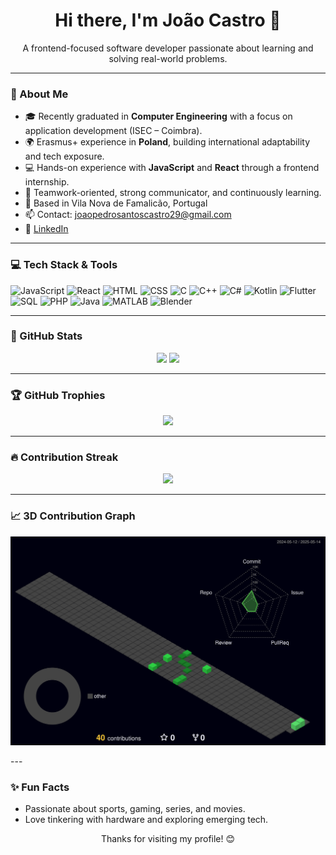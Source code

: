 
<!--
**JayOC29/JayOC29** is a ✨ _special_ ✨ repository because its `README.md` (this file) appears on your GitHub profile.

Here are some ideas to get you started:

- 🔭 I’m currently working on ...
- 🌱 I’m currently learning ...
- 👯 I’m looking to collaborate on ...
- 🤔 I’m looking for help with ...
- 💬 Ask me about ...
- 📫 How to reach me: ...
- 😄 Pronouns: ...
- ⚡ Fun fact: ...
-->
<h1 align="center">Hi there, I'm João Castro 👋</h1>
<p align="center">
  A frontend-focused software developer passionate about learning and solving real-world problems.
</p>

---

### 🧠 About Me

- 🎓 Recently graduated in **Computer Engineering** with a focus on application development (ISEC – Coimbra).
- 🌍 Erasmus+ experience in **Poland**, building international adaptability and tech exposure.
- 💻 Hands-on experience with **JavaScript** and **React** through a frontend internship.
- 🤝 Teamwork-oriented, strong communicator, and continuously learning.
- 📍 Based in Vila Nova de Famalicão, Portugal  
- 📫 Contact: joaopedrosantoscastro29@gmail.com  
- 🔗 [LinkedIn](https://www.linkedin.com/in/jo%C3%A3o-castro-482798255/)

---

### 💻 Tech Stack & Tools

![JavaScript](https://img.shields.io/badge/-JavaScript-05122A?style=flat&logo=javascript)
![React](https://img.shields.io/badge/-React-05122A?style=flat&logo=react)
![HTML](https://img.shields.io/badge/-HTML5-05122A?style=flat&logo=html5)
![CSS](https://img.shields.io/badge/-CSS3-05122A?style=flat&logo=css3)
![C](https://img.shields.io/badge/-C-05122A?style=flat&logo=c)
![C++](https://img.shields.io/badge/-C++-05122A?style=flat&logo=cplusplus)
![C#](https://img.shields.io/badge/-CSharp-05122A?style=flat&logo=csharp)
![Kotlin](https://img.shields.io/badge/-Kotlin-05122A?style=flat&logo=kotlin)
![Flutter](https://img.shields.io/badge/-Flutter-05122A?style=flat&logo=flutter)
![SQL](https://img.shields.io/badge/-SQL-05122A?style=flat&logo=mysql)
![PHP](https://img.shields.io/badge/-PHP-05122A?style=flat&logo=php)
![Java](https://img.shields.io/badge/-Java-05122A?style=flat&logo=java)
![MATLAB](https://img.shields.io/badge/-MATLAB-05122A?style=flat)
![Blender](https://img.shields.io/badge/-Blender-05122A?style=flat&logo=blender)

---

### 🚀 GitHub Stats

<p align="center">
  <img height="180em" src="https://github-readme-stats.vercel.app/api?username=JayOC29&show_icons=true&theme=tokyonight" />
  <img height="180em" src="https://github-readme-stats.vercel.app/api/top-langs/?username=JayOC29&layout=compact&theme=tokyonight" />
</p>

---

### 🏆 GitHub Trophies

<p align="center">
  <img src="https://github-profile-trophy.vercel.app/?username=JayOC29&theme=onedark" />
</p>

---

### 🔥 Contribution Streak

<p align="center">
  <img src="https://github-readme-streak-stats.herokuapp.com/?user=JayOC29&theme=tokyonight" />
</p>

---

### 📈 3D Contribution Graph
<!--
<p align="center">
  <a href="https://github-contributions.vercel.app/?username=JayOC29">
    <img src="https://github-contributions.vercel.app/api?username=JayOC29" />
  </a>
</p>
-->
<p align="center">
  <img src="https://raw.githubusercontent.com/JayOC29/JayOC29/d6bf798afdaa3dc7c2d38c8e1df111f5137ff288/profile-3d-contrib/profile-night-green.svg" />
</p>
---

### ✨ Fun Facts

- Passionate about sports, gaming, series, and movies.
- Love tinkering with hardware and exploring emerging tech.



<p align="center">Thanks for visiting my profile! 😊</p>
